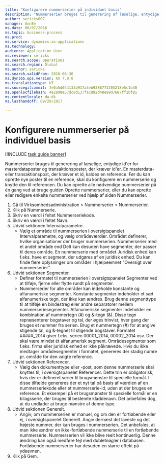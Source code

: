 ```yaml
--- 
title: "Konfigurere nummerserier på individuel basis"
description: "Nummerserier bruges til generering af læselige, entydige id'er for masterdataposter og transaktionsposter, der kræver id'er."
author: sericks007
manager: AnnBe
ms.date: 06/07/2016
ms.topic: business-process
ms.prod: 
ms.service: dynamics-ax-applications
ms.technology: 
audience: Application User
ms.reviewer: sericks
ms.search.scope: Operations
ms.search.region: Global
ms.author: sericks
ms.search.validFrom: 2016-06-30
ms.dyn365.ops.version: AX 7.0.0
ms.translationtype: HT
ms.sourcegitcommit: 7e0a5d044133b917a3eb9386773205218e5c1b40
ms.openlocfilehash: 4e2808e57dc8d137fac892d48e99d7687ff1bf81
ms.contentlocale: da-dk
ms.lasthandoff: 09/29/2017

---
```

# <a name="set-up-number-sequences-on-an-individual-basis"></a>Konfigurere nummerserier på individuel basis

[!INCLUDE [task guide banner](../../includes/task-guide-banner.md)]

Nummerserier bruges til generering af læselige, entydige id'er for masterdataposter og transaktionsposter, der kræver id'er. En masterdata- eller transaktionspost, der kræver et id, kaldes en reference. Før du kan oprette nye poster til en reference, skal du konfigurere en nummerserie og knytte den til referencen. Du kan oprette alle nødvendige nummerserier på én gang ved at bruge guiden Oprette nummerserier, eller du kan oprette eller redigere enkelte nummerserier ved hjælp af siden Nummerserier.

1. Gå til Virksomhedsadministration > Nummerserier > Nummerserier.
2. Klik på Nummerserie.
3. Skriv en værdi i feltet Nummerseriekode.
4. Skriv en værdi i feltet Navn.
5. Udvid sektionen Intervalparametre.
    * Vælg et område til nummerserien i oversigtspanelet Intervalparametre, og vælg områdeværdier.     Området definerer, hvilke organisationer der bruger nummerserien. Nummerserier med et andet område end Delt kan desuden have segmenter, der passer til deres område. En nummerserie med området Juridisk enhed kan f.eks. have et segment, der udgøres af en juridisk enhed. Du kan finde flere oplysninger om områder i hjælpeemnet "Oversigt over nummerserier".  
6. Udvid sektionen Segmenter.
    * Definer formatet til nummerserien i oversigtspanelet Segmenter ved at tilføje, fjerne eller flytte rundt på segmenter.  
    * Nummerserier for alle områder kan indeholde konstante og alfanumeriske segmenter. Konstante segmenter indeholder et sæt alfanumeriske tegn, der ikke kan ændres. Brug denne segmenttype til at tilføje en bindestreg eller andre separatorer mellem nummerseriesegmenter. Alfanumeriske segmenter indeholder en kombination af nummertegn (#) og &-tegn (&). Disse tegn repræsenterer bogstaver og tal, der øges trinvist, hver gang der bruges et nummer fra serien. Brug et nummertegn (#) for at angive stigende tal, og &-tegnet til stigende bogstaver. Formatet #####_2014 giver f.eks. serien 00001_2014, 00002_2014 osv.     Der skal være mindst ét alfanumerisk segment. Områdesegmenter som f.eks. firma eller juridisk enhed er ikke påkrævede. Hvis du ikke medtager områdesegmenter i formatet, genereres der stadig numre pr. område for den valgte reference.  
7. Udvid sektionen Referencer.
    * Vælg den dokumenttype eller -post, som denne nummerserie skal knyttes til, i oversigtspanelet Referencer.     Dette trin er obligatorisk, hvis der er defineret serier til brugsmønstre til specielle formål. I disse tilfælde genereres der et nyt tal på basis af værdien af en nummerseriekode eller et nummerserie-id, uden at der bruges en reference. Et eksempel på et brugsmønster til specielle formål er en bilagsserie, der bruges til bestemte kladdenavn. Det anbefales dog, at du undlader at bruge mønstre af denne type.  
8. Udvid sektionen Generelt.
    * Angiv, om nummerserien er manuel, og om den er fortløbende eller ej, i oversigtspanelet Generelt. Angiv dernæst det laveste og det højeste nummer, der kan bruges i nummerserien.     Det anbefales, at man ikke ændrer en ikke-fortløbende nummerserie til en fortløbende nummerserie. Nummerserien vil ikke blive reelt kontinuerlig. Denne ændring kan også medføre fejl med dubletnøgler i databasen. Fortløbende nummerserier har desuden en større effekt på ydeevnen.   
9. Klik på Gem.


